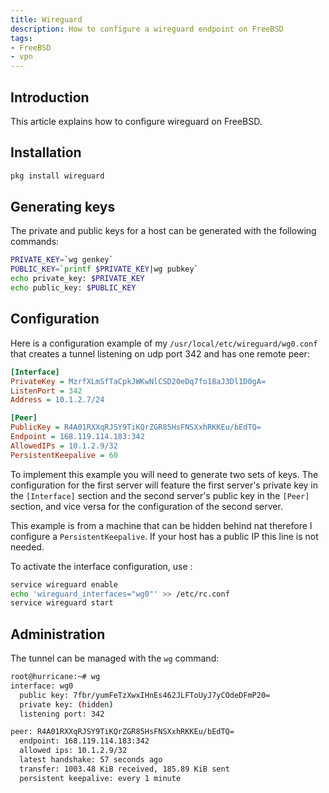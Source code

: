 ```yaml
---
title: Wireguard
description: How to configure a wireguard endpoint on FreeBSD
tags:
- FreeBSD
- vpn
---
```


## Introduction

This article explains how to configure wireguard on FreeBSD.

## Installation

```sh
pkg install wireguard
```

## Generating keys

The private and public keys for a host can be generated with the following commands:
```sh
PRIVATE_KEY=`wg genkey`
PUBLIC_KEY=`printf $PRIVATE_KEY|wg pubkey`
echo private_key: $PRIVATE_KEY
echo public_key: $PUBLIC_KEY
```

## Configuration

Here is a configuration example of my `/usr/local/etc/wireguard/wg0.conf` that creates a tunnel listening on udp port 342 and has one remote peer:
```cfg
[Interface]
PrivateKey = MzrfXLmSfTaCpkJWKwNlCSD20eDq7fo18aJ3Dl1D0gA=
ListenPort = 342
Address = 10.1.2.7/24

[Peer]
PublicKey = R4A01RXXqRJSY9TiKQrZGR85HsFNSXxhRKKEu/bEdTQ=
Endpoint = 168.119.114.183:342
AllowedIPs = 10.1.2.9/32
PersistentKeepalive = 60
```

To implement this example you will need to generate two sets of keys. The configuration for the first server will feature the first server's private key in the `[Interface]` section and the second server's public key in the `[Peer]` section, and vice versa for the configuration of the second server.

This example is from a machine that can be hidden behind nat therefore I configure a `PersistentKeepalive`. If your host has a public IP this line is not needed.

To activate the interface configuration, use :
```sh
service wireguard enable
echo 'wireguard_interfaces="wg0"' >> /etc/rc.conf
service wireguard start
```

## Administration

The tunnel can be managed with the `wg` command:
```sh
root@hurricane:~# wg
interface: wg0
  public key: 7fbr/yumFeTzXwxIHnEs462JLFToUyJ7yCOdeDFmP20=
  private key: (hidden)
  listening port: 342

peer: R4A01RXXqRJSY9TiKQrZGR85HsFNSXxhRKKEu/bEdTQ=
  endpoint: 168.119.114.183:342
  allowed ips: 10.1.2.9/32
  latest handshake: 57 seconds ago
  transfer: 1003.48 KiB received, 185.89 KiB sent
  persistent keepalive: every 1 minute
```
